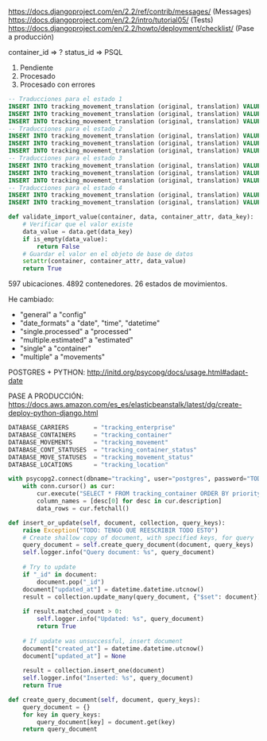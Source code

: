 https://docs.djangoproject.com/en/2.2/ref/contrib/messages/ (Messages)
https://docs.djangoproject.com/en/2.2/intro/tutorial05/ (Tests)
https://docs.djangoproject.com/en/2.2/howto/deployment/checklist/ (Pase a producción)

container_id => ?
status_id => PSQL

1. Pendiente
2. Procesado
3. Procesado con errores

```SQL
-- Traducciones para el estado 1
INSERT INTO tracking_movement_translation (original, translation) VALUES (1, 4);
INSERT INTO tracking_movement_translation (original, translation) VALUES (2, 4);
INSERT INTO tracking_movement_translation (original, translation) VALUES (3, 4);
-- Traducciones para el estado 2
INSERT INTO tracking_movement_translation (original, translation) VALUES (5, 8);
INSERT INTO tracking_movement_translation (original, translation) VALUES (6, 8);
INSERT INTO tracking_movement_translation (original, translation) VALUES (7, 8);
-- Traducciones para el estado 3
INSERT INTO tracking_movement_translation (original, translation) VALUES (9, 12);
INSERT INTO tracking_movement_translation (original, translation) VALUES (10, 12);
INSERT INTO tracking_movement_translation (original, translation) VALUES (11, 12);
-- Traducciones para el estado 4
INSERT INTO tracking_movement_translation (original, translation) VALUES (13, 15);
INSERT INTO tracking_movement_translation (original, translation) VALUES (14, 15);
```

```Python
def validate_import_value(container, data, container_attr, data_key):
    # Verificar que el valor existe
    data_value = data.get(data_key)
    if is_empty(data_value):
        return False
    # Guardar el valor en el objeto de base de datos
    setattr(container, container_attr, data_value)
    return True
```

597 ubicaciones.
4892 contenedores.
26 estados de movimientos.

He cambiado:
- "general" a "config"
- "date_formats" a "date", "time", "datetime"
- "single.processed" a "processed"
- "multiple.estimated" a "estimated"
- "single" a "container"
- "multiple" a "movements"

POSTGRES + PYTHON:
http://initd.org/psycopg/docs/usage.html#adapt-date

PASE A PRODUCCIÓN:
https://docs.aws.amazon.com/es_es/elasticbeanstalk/latest/dg/create-deploy-python-django.html

```Python
DATABASE_CARRIERS       = "tracking_enterprise"
DATABASE_CONTAINERS     = "tracking_container"
DATABASE_MOVEMENTS      = "tracking_movement"
DATABASE_CONT_STATUSES  = "tracking_container_status"
DATABASE_MOVE_STATUSES  = "tracking_movement_status"
DATABASE_LOCATIONS      = "tracking_location"

with psycopg2.connect(dbname="tracking", user="postgres", password="TODO: PASSWORD") as conn:
    with conn.cursor() as cur:
        cur.execute("SELECT * FROM tracking_container ORDER BY priority;")
        column_names = [desc[0] for desc in cur.description]
        data_rows = cur.fetchall()

def insert_or_update(self, document, collection, query_keys):
    raise Exception("TODO: TENGO QUE REESCRIBIR TODO ESTO")
    # Create shallow copy of document, with specified keys, for query
    query_document = self.create_query_document(document, query_keys)
    self.logger.info("Query document: %s", query_document)
    
    # Try to update
    if "_id" in document:
        document.pop("_id")
    document["updated_at"] = datetime.datetime.utcnow()
    result = collection.update_many(query_document, {"$set": document})
    
    if result.matched_count > 0:
        self.logger.info("Updated: %s", query_document)
        return True
    
    # If update was unsuccessful, insert document
    document["created_at"] = datetime.datetime.utcnow()
    document["updated_at"] = None
    
    result = collection.insert_one(document)
    self.logger.info("Inserted: %s", query_document)
    return True

def create_query_document(self, document, query_keys):
    query_document = {}
    for key in query_keys:
        query_document[key] = document.get(key)
    return query_document
```
